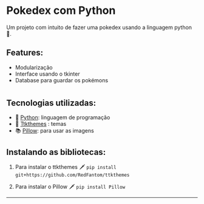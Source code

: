 # Pokedex com Python
 Um projeto com intuito de fazer uma pokedex usando a linguagem python 🐍.

## Features:
- Modularização
- Interface usando o tkinter
- Database para guardar os pokémons

#

## Tecnologias utilizadas:
- 🐍 [Python](https://www.python.org/): linguagem de programação
- 🎨 [Ttkthemes](https://ttkthemes.readthedocs.io/en/latest/themes.html) : temas
- 📚 [Pillow](https://pypi.org/project/Pillow/): para usar as imagens


## Instalando as bibliotecas:
1. Para instalar o ttkthemes 🗡️ `pip install git+https://github.com/RedFantom/ttkthemes`

2. Para instalar o Pillow 🗡️ `pip install Pillow`

---
